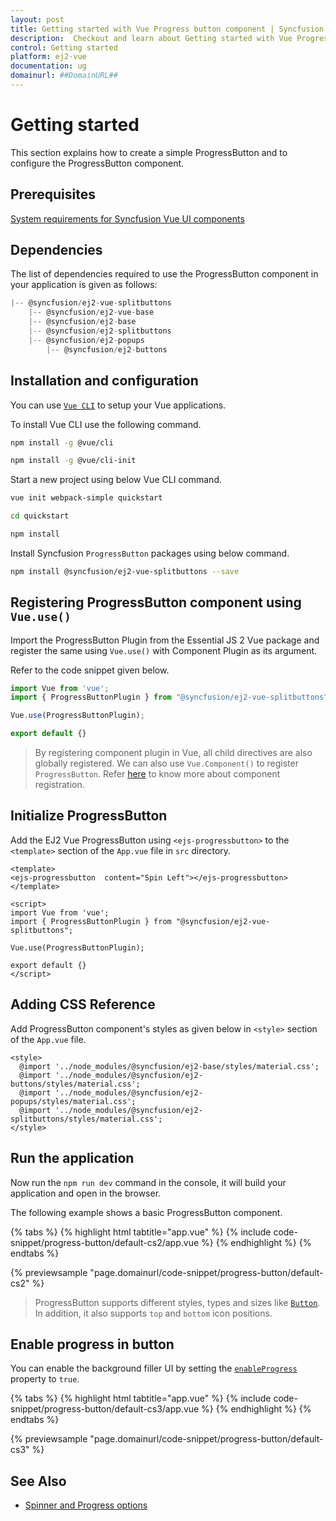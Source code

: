 ```yaml
---
layout: post
title: Getting started with Vue Progress button component | Syncfusion
description:  Checkout and learn about Getting started with Vue Progress button component of Syncfusion Essential JS 2 and more details.
control: Getting started 
platform: ej2-vue
documentation: ug
domainurl: ##DomainURL##
---
```


# Getting started

This section explains how to create a simple ProgressButton and to configure the ProgressButton component.

## Prerequisites

[System requirements for Syncfusion Vue UI components](https://ej2.syncfusion.com/vue/documentation/system-requirements/)

## Dependencies

The list of dependencies required to use the ProgressButton component in your application is given as follows:

```js
|-- @syncfusion/ej2-vue-splitbuttons
    |-- @syncfusion/ej2-vue-base
    |-- @syncfusion/ej2-base
    |-- @syncfusion/ej2-splitbuttons
    |-- @syncfusion/ej2-popups
        |-- @syncfusion/ej2-buttons
```

## Installation and configuration

You can use [`Vue CLI`](https://github.com/vuejs/vue-cli) to setup your Vue applications.

To install Vue CLI use the following command.

```bash
npm install -g @vue/cli

npm install -g @vue/cli-init
```

Start a new project using below Vue CLI command.

```bash
vue init webpack-simple quickstart

cd quickstart

npm install

```

Install Syncfusion `ProgressButton` packages using below command.

```bash
npm install @syncfusion/ej2-vue-splitbuttons --save
```

## Registering ProgressButton component using `Vue.use()`

Import the ProgressButton Plugin from the Essential JS 2 Vue package and register the same using `Vue.use()` with Component Plugin as its argument.

Refer to the code snippet given below.

```javascript
import Vue from 'vue';
import { ProgressButtonPlugin } from "@syncfusion/ej2-vue-splitbuttons";

Vue.use(ProgressButtonPlugin);

export default {}
```

> By registering component plugin in Vue, all child directives are also globally registered. We can also use `Vue.Component()` to register `ProgressButton`. Refer [here](https://ej2.syncfusion.com/vue/documentation/base/getting-started/#registering-vue-component) to know more about component registration.

## Initialize ProgressButton

Add the EJ2 Vue ProgressButton using `<ejs-progressbutton>` to the `<template>` section of the `App.vue` file in `src` directory.

```
<template>
<ejs-progressbutton  content="Spin Left"></ejs-progressbutton>
</template>

<script>
import Vue from 'vue';
import { ProgressButtonPlugin } from "@syncfusion/ej2-vue-splitbuttons";

Vue.use(ProgressButtonPlugin);

export default {}
</script>
```

## Adding CSS Reference

Add ProgressButton component's styles as given below in `<style>` section of the `App.vue` file.

```
<style>
  @import '../node_modules/@syncfusion/ej2-base/styles/material.css';
  @import '../node_modules/@syncfusion/ej2-buttons/styles/material.css';
  @import '../node_modules/@syncfusion/ej2-popups/styles/material.css';
  @import '../node_modules/@syncfusion/ej2-splitbuttons/styles/material.css';
</style>
```

## Run the application

Now run the `npm run dev` command in the console, it will build your application and open in the browser.

The following example shows a basic ProgressButton component.

{% tabs %}
{% highlight html tabtitle="app.vue" %}
{% include code-snippet/progress-button/default-cs2/app.vue %}
{% endhighlight %}
{% endtabs %}
        
{% previewsample "page.domainurl/code-snippet/progress-button/default-cs2" %}

> ProgressButton supports different styles, types and sizes like [`Button`](https://ej2.syncfusion.com/documentation/button/?lang=typescript). In addition, it also supports `top` and `bottom` icon positions.

## Enable progress in button

You can enable the background filler UI by setting the [`enableProgress`](https://ej2.syncfusion.com/vue/documentation/api/progress-button/#enableProgress) property to `true`.

{% tabs %}
{% highlight html tabtitle="app.vue" %}
{% include code-snippet/progress-button/default-cs3/app.vue %}
{% endhighlight %}
{% endtabs %}
        
{% previewsample "page.domainurl/code-snippet/progress-button/default-cs3" %}

## See Also

* [Spinner and Progress options](spinner-and-progress#spinner)